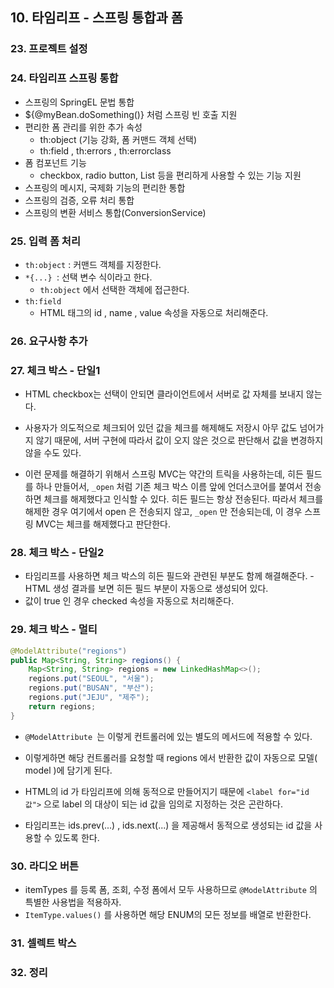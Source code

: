## 10. 타임리프 - 스프링 통합과 폼

### 23. 프로젝트 설정

### 24. 타임리프 스프링 통합

- 스프링의 SpringEL 문법 통합
- ${@myBean.doSomething()} 처럼 스프링 빈 호출 지원
- 편리한 폼 관리를 위한 추가 속성
  - th:object (기능 강화, 폼 커맨드 객체 선택)
  - th:field , th:errors , th:errorclass
- 폼 컴포넌트 기능
  - checkbox, radio button, List 등을 편리하게 사용할 수 있는 기능 지원
- 스프링의 메시지, 국제화 기능의 편리한 통합
- 스프링의 검증, 오류 처리 통합
- 스프링의 변환 서비스 통합(ConversionService)

### 25. 입력 폼 처리

- `th:object` : 커맨드 객체를 지정한다.
- `*{...} `: 선택 변수 식이라고 한다.
  - `th:object` 에서 선택한 객체에 접근한다.
- `th:field`
  - HTML 태그의 id , name , value 속성을 자동으로 처리해준다.

### 26. 요구사항 추가

### 27. 체크 박스 - 단일1

- HTML checkbox는 선택이 안되면 클라이언트에서 서버로 값 자체를 보내지 않는다.
- 사용자가 의도적으로 체크되어 있던 값을 체크를 해제해도 저장시 아무 값도 넘어가지 않기 때문에, 서버 구현에 따라서 값이 오지 않은 것으로 판단해서 값을 변경하지 않을 수도 있다.

- 이런 문제를 해결하기 위해서 스프링 MVC는 약간의 트릭을 사용하는데, 히든 필드를 하나 만들어서, `_open` 처럼 기존 체크 박스 이름 앞에 언더스코어를 붙여서 전송하면 체크를 해제했다고 인식할 수 있다. 히든 필드는 항상 전송된다. 따라서 체크를 해제한 경우 여기에서 open 은 전송되지 않고, `_open` 만 전송되는데, 이 경우 스프링 MVC는 체크를 해제했다고 판단한다.

### 28. 체크 박스 - 단일2

- 타임리프를 사용하면 체크 박스의 히든 필드와 관련된 부분도 함께 해결해준다. - HTML 생성 결과를 보면 히든 필드 부분이 자동으로 생성되어 있다.
- 값이 true 인 경우 checked 속성을 자동으로 처리해준다.

### 29. 체크 박스 - 멀티

```java
@ModelAttribute("regions")
public Map<String, String> regions() {
    Map<String, String> regions = new LinkedHashMap<>();
    regions.put("SEOUL", "서울");
    regions.put("BUSAN", "부산");
    regions.put("JEJU", "제주");
    return regions;
}
```

- `@ModelAttribute `는 이렇게 컨트롤러에 있는 별도의 메서드에 적용할 수 있다.
- 이렇게하면 해당 컨트롤러를 요청할 때 regions 에서 반환한 값이 자동으로 모델( model )에 담기게 된다.

- HTML의 id 가 타임리프에 의해 동적으로 만들어지기 때문에 `<label for="id 값">` 으로 label 의 대상이 되는 id 값을 임의로 지정하는 것은 곤란하다.
- 타임리프는 ids.prev(...) , ids.next(...) 을 제공해서 동적으로 생성되는 id 값을 사용할 수 있도록 한다.

### 30. 라디오 버튼

- itemTypes 를 등록 폼, 조회, 수정 폼에서 모두 사용하므로 `@ModelAttribute` 의 특별한 사용법을 적용하자.
- `ItemType.values()` 를 사용하면 해당 ENUM의 모든 정보를 배열로 반환한다.

### 31. 셀렉트 박스

### 32. 정리
